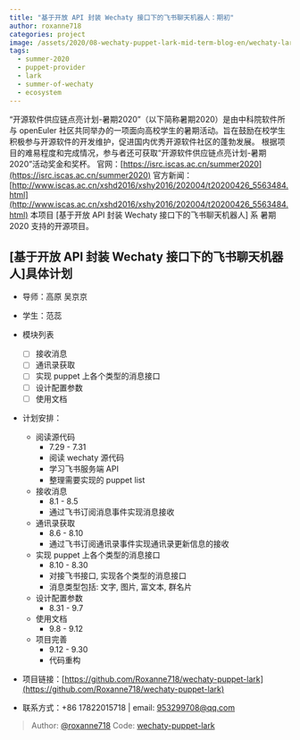 ```yaml
---
title: "基于开放 API 封装 Wechaty 接口下的飞书聊天机器人：期初"
author: roxanne718
categories: project
image: /assets/2020/08-wechaty-puppet-lark-mid-term-blog-en/wechaty-lark.webp
tags:
  - summer-2020
  - puppet-provider
  - lark
  - summer-of-wechaty
  - ecosystem
---
```


“开源软件供应链点亮计划-暑期2020”（以下简称暑期2020）是由中科院软件所与 openEuler 社区共同举办的一项面向高校学生的暑期活动。旨在鼓励在校学生积极参与开源软件的开发维护，促进国内优秀开源软件社区的蓬勃发展。
根据项目的难易程度和完成情况，参与者还可获取“开源软件供应链点亮计划-暑期2020”活动奖金和奖杯。
官网：[https://isrc.iscas.ac.cn/summer2020](https://isrc.iscas.ac.cn/summer2020) 官方新闻：[http://www.iscas.ac.cn/xshd2016/xshy2016/202004/t20200426_5563484.html](http://www.iscas.ac.cn/xshd2016/xshy2016/202004/t20200426_5563484.html)
本项目 [基于开放 API 封装 Wechaty 接口下的飞书聊天机器人] 系 暑期2020 支持的开源项目。

## [基于开放 API 封装 Wechaty 接口下的飞书聊天机器人]具体计划

- 导师：高原 吴京京

- 学生：范蕊

- 模块列表
  - [ ] 接收消息
  - [ ] 通讯录获取
  - [ ] 实现 puppet 上各个类型的消息接口
  - [ ] 设计配置参数
  - [ ] 使用文档

- 计划安排：
  - 阅读源代码
    - 7.29 - 7.31
    - 阅读 wechaty 源代码
    - 学习飞书服务端 API
    - 整理需要实现的 puppet list
  - 接收消息
    - 8.1 - 8.5
    - 通过飞书订阅消息事件实现消息接收
  - 通讯录获取
    - 8.6 - 8.10
    - 通过飞书订阅通讯录事件实现通讯录更新信息的接收
  - 实现 puppet 上各个类型的消息接口
    - 8.10 - 8.30
    - 对接飞书接口, 实现各个类型的消息接口
    - 消息类型包括: 文字, 图片, 富文本, 群名片
  - 设计配置参数
    - 8.31 - 9.7
  - 使用文档
    - 9.8 - 9.12
  - 项目完善
    - 9.12 - 9.30
    - 代码重构

- 项目链接：[https://github.com/Roxanne718/wechaty-puppet-lark](https://github.com/Roxanne718/wechaty-puppet-lark)

- 联系方式：+86 17822015718 | email: 953299708@qq.com

> Author: [@roxanne718](https://github.com/Roxanne718)
> Code: [wechaty-puppet-lark](https://github.com/Roxanne718/wechaty-puppet-lark)
